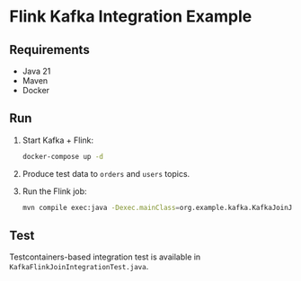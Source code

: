 # Flink Kafka Integration Example

## Requirements
- Java 21
- Maven
- Docker

## Run

1. Start Kafka + Flink:

    ```bash
    docker-compose up -d
    ```

2. Produce test data to `orders` and `users` topics.

3. Run the Flink job:

    ```bash
    mvn compile exec:java -Dexec.mainClass=org.example.kafka.KafkaJoinJob
    ```

## Test

Testcontainers-based integration test is available in `KafkaFlinkJoinIntegrationTest.java`.